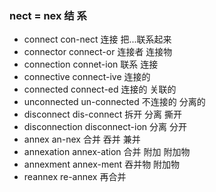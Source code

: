 ### nect =  nex 结 系

- connect con-nect  连接 把...联系起来
- connector connect-or 连接者 连接物
- connection connet-ion  联系 连接
- connective connect-ive 连接的
- connected connect-ed 连接的 关联的
- unconnected un-connected  不连接的 分离的
- disconnect dis-connect 拆开  分离 撕开
- disconnection disconnect-ion 分离 分开
- annex an-nex 合并 吞并  兼并
- annexation annex-ation 合并 附加  附加物
- annexment annex-ment 吞并物 附加物
- reannex re-annex 再合并